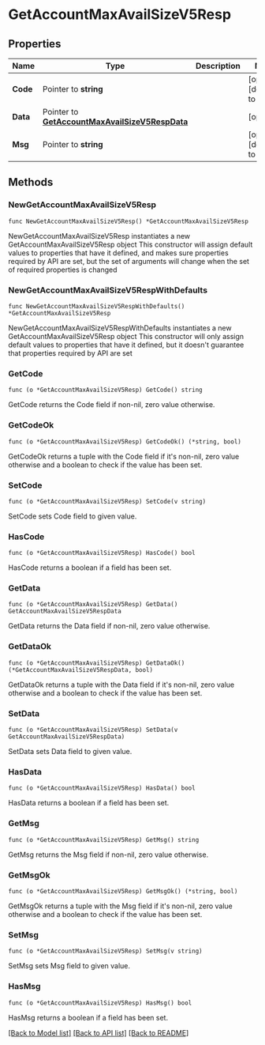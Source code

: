 # GetAccountMaxAvailSizeV5Resp

## Properties

Name | Type | Description | Notes
------------ | ------------- | ------------- | -------------
**Code** | Pointer to **string** |  | [optional] [default to ""]
**Data** | Pointer to [**GetAccountMaxAvailSizeV5RespData**](GetAccountMaxAvailSizeV5RespData.md) |  | [optional] 
**Msg** | Pointer to **string** |  | [optional] [default to ""]

## Methods

### NewGetAccountMaxAvailSizeV5Resp

`func NewGetAccountMaxAvailSizeV5Resp() *GetAccountMaxAvailSizeV5Resp`

NewGetAccountMaxAvailSizeV5Resp instantiates a new GetAccountMaxAvailSizeV5Resp object
This constructor will assign default values to properties that have it defined,
and makes sure properties required by API are set, but the set of arguments
will change when the set of required properties is changed

### NewGetAccountMaxAvailSizeV5RespWithDefaults

`func NewGetAccountMaxAvailSizeV5RespWithDefaults() *GetAccountMaxAvailSizeV5Resp`

NewGetAccountMaxAvailSizeV5RespWithDefaults instantiates a new GetAccountMaxAvailSizeV5Resp object
This constructor will only assign default values to properties that have it defined,
but it doesn't guarantee that properties required by API are set

### GetCode

`func (o *GetAccountMaxAvailSizeV5Resp) GetCode() string`

GetCode returns the Code field if non-nil, zero value otherwise.

### GetCodeOk

`func (o *GetAccountMaxAvailSizeV5Resp) GetCodeOk() (*string, bool)`

GetCodeOk returns a tuple with the Code field if it's non-nil, zero value otherwise
and a boolean to check if the value has been set.

### SetCode

`func (o *GetAccountMaxAvailSizeV5Resp) SetCode(v string)`

SetCode sets Code field to given value.

### HasCode

`func (o *GetAccountMaxAvailSizeV5Resp) HasCode() bool`

HasCode returns a boolean if a field has been set.

### GetData

`func (o *GetAccountMaxAvailSizeV5Resp) GetData() GetAccountMaxAvailSizeV5RespData`

GetData returns the Data field if non-nil, zero value otherwise.

### GetDataOk

`func (o *GetAccountMaxAvailSizeV5Resp) GetDataOk() (*GetAccountMaxAvailSizeV5RespData, bool)`

GetDataOk returns a tuple with the Data field if it's non-nil, zero value otherwise
and a boolean to check if the value has been set.

### SetData

`func (o *GetAccountMaxAvailSizeV5Resp) SetData(v GetAccountMaxAvailSizeV5RespData)`

SetData sets Data field to given value.

### HasData

`func (o *GetAccountMaxAvailSizeV5Resp) HasData() bool`

HasData returns a boolean if a field has been set.

### GetMsg

`func (o *GetAccountMaxAvailSizeV5Resp) GetMsg() string`

GetMsg returns the Msg field if non-nil, zero value otherwise.

### GetMsgOk

`func (o *GetAccountMaxAvailSizeV5Resp) GetMsgOk() (*string, bool)`

GetMsgOk returns a tuple with the Msg field if it's non-nil, zero value otherwise
and a boolean to check if the value has been set.

### SetMsg

`func (o *GetAccountMaxAvailSizeV5Resp) SetMsg(v string)`

SetMsg sets Msg field to given value.

### HasMsg

`func (o *GetAccountMaxAvailSizeV5Resp) HasMsg() bool`

HasMsg returns a boolean if a field has been set.


[[Back to Model list]](../README.md#documentation-for-models) [[Back to API list]](../README.md#documentation-for-api-endpoints) [[Back to README]](../README.md)


